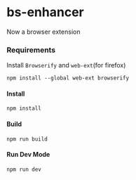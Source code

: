 # bs-enhancer

Now a browser extension

### Requirements
Install `Browserify` and `web-ext`(for firefox)

`npm install --global web-ext browserify`

#### Install
`npm install`

#### Build
`npm run build`

#### Run Dev Mode
`npm run dev`
